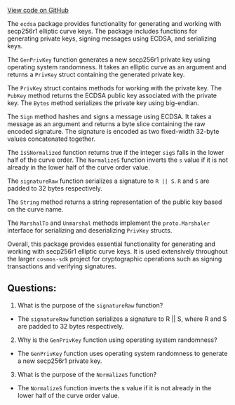 [View code on GitHub](https://github.com/cosmos/cosmos-sdk.git/crypto/keys/internal/ecdsa/privkey.go)

The `ecdsa` package provides functionality for generating and working with secp256r1 elliptic curve keys. The package includes functions for generating private keys, signing messages using ECDSA, and serializing keys.

The `GenPrivKey` function generates a new secp256r1 private key using operating system randomness. It takes an elliptic curve as an argument and returns a `PrivKey` struct containing the generated private key.

The `PrivKey` struct contains methods for working with the private key. The `PubKey` method returns the ECDSA public key associated with the private key. The `Bytes` method serializes the private key using big-endian.

The `Sign` method hashes and signs a message using ECDSA. It takes a message as an argument and returns a byte slice containing the raw encoded signature. The signature is encoded as two fixed-width 32-byte values concatenated together.

The `IsSNormalized` function returns true if the integer `sigS` falls in the lower half of the curve order. The `NormalizeS` function inverts the `s` value if it is not already in the lower half of the curve order value.

The `signatureRaw` function serializes a signature to `R || S`. `R` and `S` are padded to 32 bytes respectively.

The `String` method returns a string representation of the public key based on the curve name.

The `MarshalTo` and `Unmarshal` methods implement the `proto.Marshaler` interface for serializing and deserializing `PrivKey` structs.

Overall, this package provides essential functionality for generating and working with secp256r1 elliptic curve keys. It is used extensively throughout the larger `cosmos-sdk` project for cryptographic operations such as signing transactions and verifying signatures.
## Questions: 
 1. What is the purpose of the `signatureRaw` function?
- The `signatureRaw` function serializes a signature to R || S, where R and S are padded to 32 bytes respectively.

2. Why is the `GenPrivKey` function using operating system randomness?
- The `GenPrivKey` function uses operating system randomness to generate a new secp256r1 private key.

3. What is the purpose of the `NormalizeS` function?
- The `NormalizeS` function inverts the s value if it is not already in the lower half of the curve order value.